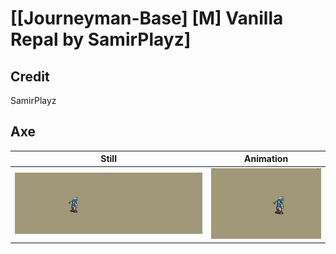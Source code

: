 # [\[Journeyman-Base\] \[M\] Vanilla Repal by SamirPlayz]

## Credit

SamirPlayz
	
## Axe

| Still | Animation |
| :---: | :-------: |
| ![Axe still](./Axe_000.png) | ![Axe animation](./Axe.gif) |
